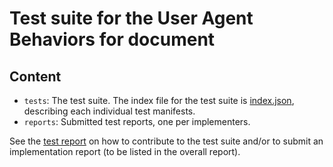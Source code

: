 
# Test suite for the User Agent Behaviors for document

## Content

- `tests`: The test suite. The index file for the test suite is [index.json](./tests/index.json), describing each individual test manifests.
- `reports`: Submitted test reports, one per implementers. 
  
See the [test report](https://w3c.github.io/publ-tests/test_reports/ua_behaviours/#section_3) on how to contribute to the test suite and/or to submit an implementation report (to be listed in the overall report).
